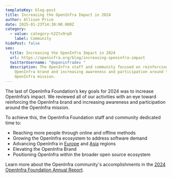 ```yaml
---
templateKey: blog-post
title: Increasing the OpenInfra Impact in 2024
author: Allison Price
date: 2025-01-23T14:30:00.000Z
category:
  - value: category-h2Ztx9rpD
    label: Community
hidePost: false
seo:
  title: Increasing the OpenInfra Impact in 2024
  url: https://openinfra.org/blog/increasing-openinfra-impact
  twitterUsername: "@openinfradev "
  description: The OpenInfra staff and community focused on reinforcing the
    OpenInfra brand and increasing awareness and participation around the
    OpenInfra mission.
---
```

The last of OpenInfra Foundation’s key goals for 2024 was to increase OpenInfra’s impact. We reviewed all of our activities with an eye toward reinforcing the OpenInfra brand and increasing awareness and participation around the OpenInfra mission.

To achieve this, the OpenInfra Foundation staff and community dedicated time to:

* Reaching more people through online and offline methods
* Growing the OpenInfra ecosystem to address software demand
* Advancing OpenInfra in [Europe](openinfraeurope.org) and [Asia](openinfraasia.org) regions
* Elevating the OpenInfra Brand
* Positioning OpenInfra within the broader open source ecosystem

Learn more about the OpenInfra community's accomplishments in the [2024 OpenInfra Foundation Annual Report](https://openinfra.org/annual-report/2024).